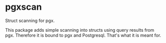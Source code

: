 # pgxscan
Struct scanning for pgx.

This package adds simple scanning into structs using query results from pgx.
Therefore it is bound to pgx and Postgresql.
That's what it is meant for.

